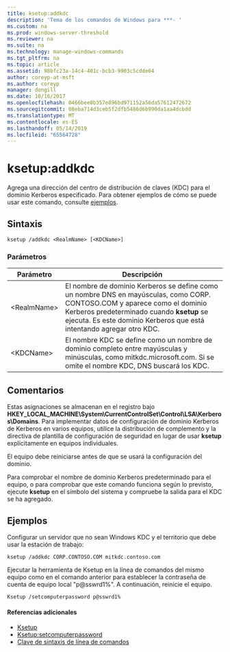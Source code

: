 ```yaml
---
title: ksetup:addkdc
description: 'Tema de los comandos de Windows para ***- '
ms.custom: na
ms.prod: windows-server-threshold
ms.reviewer: na
ms.suite: na
ms.technology: manage-windows-commands
ms.tgt_pltfrm: na
ms.topic: article
ms.assetid: 98bfc23a-14c4-401c-bcb3-9903c5cdde64
author: coreyp-at-msft
ms.author: coreyp
manager: dongill
ms.date: 10/16/2017
ms.openlocfilehash: 0466bee0b357e896bd971152a56da57612472672
ms.sourcegitcommit: 08eba714d3ceb5f2dfb5486d6b990da1aa4dcbdd
ms.translationtype: MT
ms.contentlocale: es-ES
ms.lasthandoff: 05/14/2019
ms.locfileid: "65564728"
---
```

# <a name="ksetupaddkdc"></a>ksetup:addkdc



Agrega una dirección del centro de distribución de claves (KDC) para el dominio Kerberos especificado. Para obtener ejemplos de cómo se puede usar este comando, consulte [ejemplos](#BKMK_Examples).

## <a name="syntax"></a>Sintaxis

```
ksetup /addkdc <RealmName> [<KDCName>] 
```

### <a name="parameters"></a>Parámetros

|Parámetro|Descripción|
|---------|-----------|
|\<RealmName>|El nombre de dominio Kerberos se define como un nombre DNS en mayúsculas, como CORP. CONTOSO.COM y aparece como el dominio Kerberos predeterminado cuando **ksetup** se ejecuta. Es este dominio Kerberos que está intentando agregar otro KDC.|
|\<KDCName>|El nombre KDC se define como un nombre de dominio completo entre mayúsculas y minúsculas, como mitkdc.microsoft.com. Si se omite el nombre KDC, DNS buscará los KDC.|

## <a name="remarks"></a>Comentarios

Estas asignaciones se almacenan en el registro bajo **HKEY_LOCAL_MACHINE\System\CurrentControlSet\Control\LSA\Kerberos\Domains**. Para implementar datos de configuración de dominio Kerberos de Kerberos en varios equipos, utilice la distribución de complemento y la directiva de plantilla de configuración de seguridad en lugar de usar **ksetup** explícitamente en equipos individuales.

El equipo debe reiniciarse antes de que se usará la configuración del dominio.

Para comprobar el nombre de dominio Kerberos predeterminado para el equipo, o para comprobar que este comando funciona según lo previsto, ejecute **ksetup** en el símbolo del sistema y compruebe la salida para el KDC se ha agregado.

## <a name="BKMK_Examples"></a>Ejemplos

Configurar un servidor que no sean Windows KDC y el territorio que debe usar la estación de trabajo:
```
ksetup /addkdc CORP.CONTOSO.COM mitkdc.contoso.com
```
Ejecutar la herramienta de Ksetup en la línea de comandos del mismo equipo como en el comando anterior para establecer la contraseña de cuenta de equipo local "p@sswrd1%". A continuación, reinicie el equipo.
```
Ksetup /setcomputerpassword p@sswrd1%
```

#### <a name="additional-references"></a>Referencias adicionales

-   [Ksetup](ksetup.md)
-   [Ksetup:setcomputerpassword](ksetup-setcomputerpassword.md)
-   [Clave de sintaxis de línea de comandos](command-line-syntax-key.md)